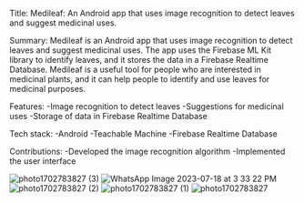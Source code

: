 Title: Medileaf: An Android app that uses image recognition to detect leaves and suggest medicinal uses.

Summary: Medileaf is an Android app that uses image recognition to detect leaves and suggest medicinal uses. 
         The app uses the Firebase ML Kit library to identify leaves, and it stores the data in a Firebase Realtime Database. 
         Medileaf is a useful tool for people who are interested in medicinal plants, and it can help people to identify and use leaves for medicinal purposes.

Features:
-Image recognition to detect leaves
-Suggestions for medicinal uses
-Storage of data in Firebase Realtime Database

Tech stack:
-Android
-Teachable Machine
-Firebase Realtime Database

Contributions:
-Developed the image recognition algorithm
-Implemented the user interface


![photo1702783827 (3)](https://github.com/pankaj1101/MediLeaf_LeafAnalyzer/assets/116742441/87ea9261-127f-4027-b76b-89bc5365382f)
![WhatsApp Image 2023-07-18 at 3 33 22 PM](https://github.com/pankaj1101/MediLeaf_LeafAnalyzer/assets/116742441/e9cd4c6b-ff1a-4b6c-a104-d2f6461ae439)
![photo1702783827 (2)](https://github.com/pankaj1101/MediLeaf_LeafAnalyzer/assets/116742441/f7679fad-30e9-48fd-afe5-e95f969d2e9a)
![photo1702783827 (1)](https://github.com/pankaj1101/MediLeaf_LeafAnalyzer/assets/116742441/d8585b76-4981-4290-a498-52de718a2eaa)
![photo1702783827](https://github.com/pankaj1101/MediLeaf_LeafAnalyzer/assets/116742441/5a7e0788-f1a5-4398-bf6f-cfa617c123db)

